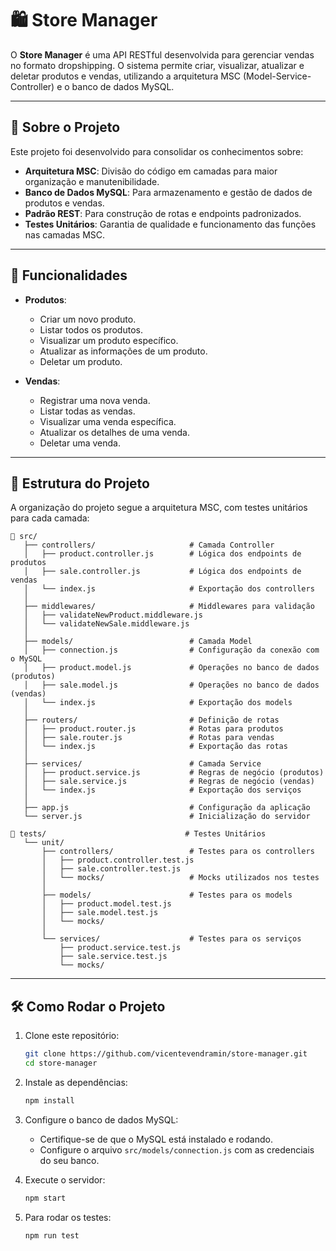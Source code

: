 # 🛍️ Store Manager

O **Store Manager** é uma API RESTful desenvolvida para gerenciar vendas no formato dropshipping. O sistema permite criar, visualizar, atualizar e deletar produtos e vendas, utilizando a arquitetura MSC (Model-Service-Controller) e o banco de dados MySQL.

---

## 📝 Sobre o Projeto

Este projeto foi desenvolvido para consolidar os conhecimentos sobre:

- **Arquitetura MSC**: Divisão do código em camadas para maior organização e manutenibilidade.
- **Banco de Dados MySQL**: Para armazenamento e gestão de dados de produtos e vendas.
- **Padrão REST**: Para construção de rotas e endpoints padronizados.
- **Testes Unitários**: Garantia de qualidade e funcionamento das funções nas camadas MSC.

---

## 🚀 Funcionalidades

- **Produtos**:
  - Criar um novo produto.
  - Listar todos os produtos.
  - Visualizar um produto específico.
  - Atualizar as informações de um produto.
  - Deletar um produto.

- **Vendas**:
  - Registrar uma nova venda.
  - Listar todas as vendas.
  - Visualizar uma venda específica.
  - Atualizar os detalhes de uma venda.
  - Deletar uma venda.

---

## 📂 Estrutura do Projeto

A organização do projeto segue a arquitetura MSC, com testes unitários para cada camada:

```plaintext
📁 src/
   ├── controllers/                     # Camada Controller
   │   ├── product.controller.js        # Lógica dos endpoints de produtos
   │   ├── sale.controller.js           # Lógica dos endpoints de vendas
   │   └── index.js                     # Exportação dos controllers
   │
   ├── middlewares/                     # Middlewares para validação
   │   ├── validateNewProduct.middleware.js
   │   └── validateNewSale.middleware.js
   │
   ├── models/                          # Camada Model
   │   ├── connection.js                # Configuração da conexão com o MySQL
   │   ├── product.model.js             # Operações no banco de dados (produtos)
   │   ├── sale.model.js                # Operações no banco de dados (vendas)
   │   └── index.js                     # Exportação dos models
   │
   ├── routers/                         # Definição de rotas
   │   ├── product.router.js            # Rotas para produtos
   │   ├── sale.router.js               # Rotas para vendas
   │   └── index.js                     # Exportação das rotas
   │
   ├── services/                        # Camada Service
   │   ├── product.service.js           # Regras de negócio (produtos)
   │   ├── sale.service.js              # Regras de negócio (vendas)
   │   └── index.js                     # Exportação dos serviços
   │
   ├── app.js                           # Configuração da aplicação
   └── server.js                        # Inicialização do servidor

📁 tests/                               # Testes Unitários
   └── unit/
       ├── controllers/                 # Testes para os controllers
       │   ├── product.controller.test.js
       │   ├── sale.controller.test.js
       │   └── mocks/                   # Mocks utilizados nos testes
       │
       ├── models/                      # Testes para os models
       │   ├── product.model.test.js
       │   ├── sale.model.test.js
       │   └── mocks/
       │
       └── services/                    # Testes para os serviços
           ├── product.service.test.js
           ├── sale.service.test.js
           └── mocks/
```

---

## 🛠️ Como Rodar o Projeto

1. Clone este repositório:

    ```bash
    git clone https://github.com/vicentevendramin/store-manager.git
    cd store-manager
    ```

2. Instale as dependências:

    ```bash
    npm install
    ```

3. Configure o banco de dados MySQL:

    - Certifique-se de que o MySQL está instalado e rodando.
    - Configure o arquivo `src/models/connection.js` com as credenciais do seu banco.

4. Execute o servidor:

    ```bash
    npm start
    ```

5. Para rodar os testes:

    ```bash
    npm run test
    ```
